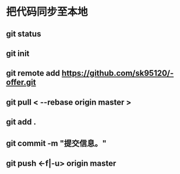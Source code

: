 # 把代码同步至本地

## git status
## git init
## git remote add https://github.com/sk95120/-offer.git
## git pull  < --rebase origin master >
## git add .
## git commit -m "提交信息。"
## git push <-f|-u> origin master